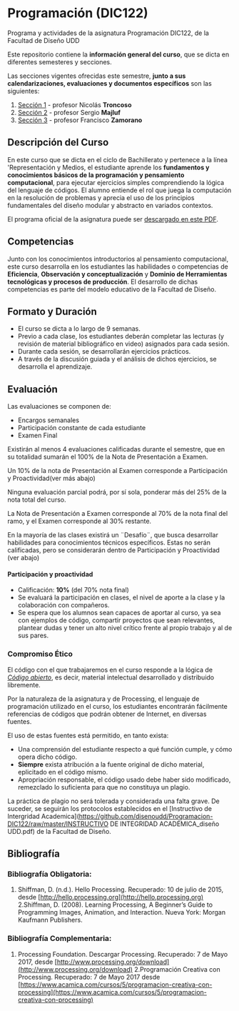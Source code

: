 # Programación (DIC122)
Programa y actividades de la asignatura Programación DIC122, de la Facultad de Diseño UDD

Este repositorio contiene la **información general del curso**, que se dicta en diferentes semesteres y secciones.

Las secciones vigentes ofrecidas este semestre, **junto a sus calendarizaciones, evaluaciones y documentos específicos** son las siguientes:


1. [Sección 1](https://github.com/nicotron/UDD_Programacion_2017_1sem) - profesor Nicolás **Troncoso**
2. [Sección 2](https://github.com/sergiomajluf/programacion) - profesor Sergio **Majluf**
3. [Sección 3](https://github.com/Franzel/UDD_Programacion_2017_1sem) - profesor Francisco **Zamorano**



## Descripción del Curso
En este curso que se dicta en el ciclo de Bachillerato y pertenece a la línea 'Representación y Medios, el estudiante aprende los **fundamentos y conocimientos básicos de la programación y pensamiento computacional**, para ejecutar ejercicios simples comprendiendo la lógica del lenguaje de códigos. El alumno entiende el rol que juega la computación en la resolución de problemas y aprecia el uso de los principios fundamentales del diseño modular y abstracto en variados contextos.

El programa oficial de la asignatura puede ser [descargado en este PDF](https://github.com/disenoudd/Programacion-DIC122/raw/master/DIC122_Programaci%C3%B3n.pdf).

## Competencias
Junto con los conocimientos introductorios al pensamiento computacional, este curso desarrolla en los estudiantes las habilidades o competencias de **Eficiencia**, **Observación y conceptualización** y **Dominio de Herramientas tecnológicas y procesos de producción**. El desarrollo de dichas competencias es parte del modelo educativo de la Facultad de Diseño.

## Formato y Duración
* El curso se dicta a lo largo de 9 semanas.
* Previo a cada clase, los estudiantes deberán completar las lecturas (y revisión de material bibliográfico en video) asignados para cada sesión.
* Durante cada sesión, se desarrollarán ejercicios prácticos.
* A través de la discusión guiada y el análisis de dichos ejercicios, se desarrolla el aprendizaje.

## Evaluación

Las evaluaciones se componen de:
* Encargos semanales
* Participación constante de cada estudiante
* Examen Final

Existirán al menos 4 evaluaciones calificadas durante el semestre, que en su totalidad sumarán el 100% de la Nota de Presentación a Examen.

Un 10% de la nota de Presentación al Examen corresponde a Participación y Proactividad(ver más abajo)

Ninguna evaluación parcial podrá, por sí sola, ponderar más del 25% de la nota total del curso.

La Nota de Presentación a Examen corresponde al 70% de la nota final del ramo, y el Examen corresponde al 30% restante.

En la mayoría de las clases existirá un ¨Desafío¨, que busca desarrollar habilidades para conocimientos técnicos específicos. Estas no serán calificadas, pero se considerarán dentro de Participación y Proactividad (ver abajo)

#### Participación y proactividad
* Calificación: **10%** (del 70% nota final)
* Se evaluará la participación en clases, el nivel de aporte a la clase y la colaboración con compañeros.
* Se espera que los alumnos sean capaces de aportar al curso, ya sea con ejemplos de código, compartir proyectos que sean relevantes, plantear dudas y tener un alto nivel crítico frente al propio trabajo y al de sus pares.

### Compromiso Ético

El código con el que trabajaremos en el curso responde a la lógica de _[Código abierto](https://es.wikipedia.org/wiki/C%C3%B3digo_abierto)_, es decir, material intelectual desarrollado y distribuido libremente.

Por la naturaleza de la asignatura y de Processing, el lenguaje de programación utilizado en el curso, los estudiantes encontrarán fácilmente referencias de códigos que podrán obtener de Internet, en diversas fuentes.

El uso de estas fuentes está permitido, en tanto exista:
* Una comprensión del estudiante respecto a qué función cumple, y cómo opera dicho código.
* **Siempre** exista atribución a la fuente original de dicho material, eplicitado en el código mismo.
* Apropriación responsable, el código usado debe haber sido modificado, remezclado lo suficienta para que no constituya un plagio.

La práctica de plagio no será tolerada y considerada una falta grave. De suceder, se seguirán los protocolos establecidos en el [Instructivo de Intergridad Academica](https://github.com/disenoudd/Programacion-DIC122/raw/master/INSTRUCTIVO DE INTEGRIDAD  ACADÉMICA_diseño UDD.pdf) de la Facultad de Diseño.



## Bibliografía
### Bibliografía Obligatoria:
1.	Shiffman, D. (n.d.). Hello Processing. Recuperado: 10 de julio de 2015, desde [http://hello.processing.org](http://hello.processing.org)
   2.Shiffman, D. (2008). Learning Processing, A Beginner’s Guide to Programming Images, Animation, and Interaction. Nueva York: Morgan Kaufmann Publishers.

### Bibliografía Complementaria:
1.	Processing Foundation. Descargar Processing. Recuperado: 7 de Mayo 2017, desde [http://www.processing.org/download](http://www.processing.org/download)
   2.Programación Creativa con Processing. Recuperado: 7 de Mayo 2017 desde [https://www.acamica.com/cursos/5/programacion-creativa-con-processing](https://www.acamica.com/cursos/5/programacion-creativa-con-processing)
